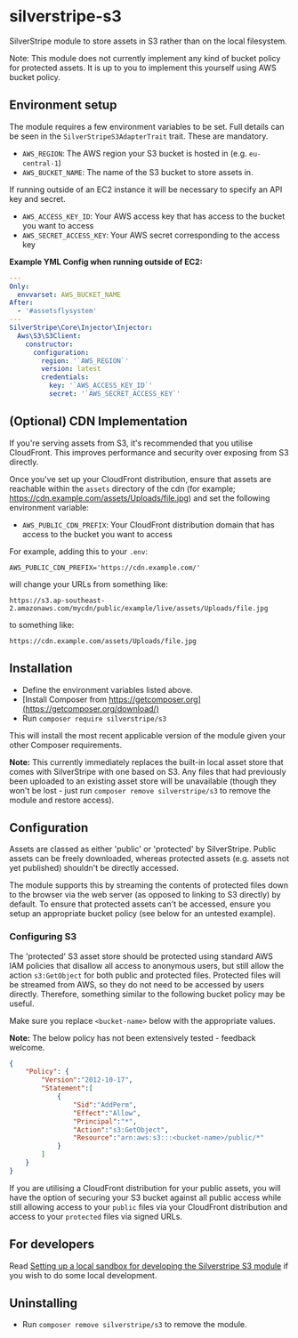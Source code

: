 # silverstripe-s3

SilverStripe module to store assets in S3 rather than on the local filesystem.

Note: This module does not currently implement any kind of bucket policy for
protected assets. It is up to you to implement this yourself using AWS bucket
policy.

## Environment setup

The module requires a few environment variables to be set. Full details can be
seen in the `SilverStripeS3AdapterTrait` trait. These are mandatory.

* `AWS_REGION`: The AWS region your S3 bucket is hosted in (e.g. `eu-central-1`)
* `AWS_BUCKET_NAME`: The name of the S3 bucket to store assets in.

If running outside of an EC2 instance it will be necessary to specify an API key
and secret.

* `AWS_ACCESS_KEY_ID`: Your AWS access key that has access to the bucket you
  want to access
* `AWS_SECRET_ACCESS_KEY`: Your AWS secret corresponding to the access key

**Example YML Config when running outside of EC2:**

```yml
---
Only:
  envvarset: AWS_BUCKET_NAME
After:
  - '#assetsflysystem'
---
SilverStripe\Core\Injector\Injector:
  Aws\S3\S3Client:
    constructor:
      configuration:
        region: '`AWS_REGION`'
        version: latest
        credentials:
          key: '`AWS_ACCESS_KEY_ID`'
          secret: '`AWS_SECRET_ACCESS_KEY`'
```

## (Optional) CDN Implementation

If you're serving assets from S3, it's recommended that you utilise CloudFront.
This improves performance and security over exposing from S3 directly.

Once you've set up your CloudFront distribution, ensure that assets are
reachable within the `assets` directory of the cdn (for example;
https://cdn.example.com/assets/Uploads/file.jpg) and set the following
environment variable:

* `AWS_PUBLIC_CDN_PREFIX`: Your CloudFront distribution domain that has access
  to the bucket you want to access

For example, adding this to your `.env`:

`AWS_PUBLIC_CDN_PREFIX='https://cdn.example.com/'`

will change your URLs from something like:

`https://s3.ap-southeast-2.amazonaws.com/mycdn/public/example/live/assets/Uploads/file.jpg`

to something like:

`https://cdn.example.com/assets/Uploads/file.jpg`


## Installation

* Define the environment variables listed above.
* [Install Composer from
  https://getcomposer.org](https://getcomposer.org/download/)
* Run `composer require silverstripe/s3`

This will install the most recent applicable version of the module given your
other Composer requirements.

**Note:** This currently immediately replaces the built-in local asset store
that comes with SilverStripe with one based on S3. Any files that had previously
been uploaded to an existing asset store will be unavailable (though they won't
be lost - just run `composer remove silverstripe/s3` to remove the module and
restore access).

## Configuration

Assets are classed as either 'public' or 'protected' by SilverStripe. Public
assets can be freely downloaded, whereas protected assets (e.g. assets not yet
published) shouldn't be directly accessed.

The module supports this by streaming the contents of protected files down to
the browser via the web server (as opposed to linking to S3 directly) by
default. To ensure that protected assets can't be accessed, ensure you setup an
appropriate bucket policy (see below for an untested example).

### Configuring S3

The 'protected' S3 asset store should be protected using standard AWS IAM
policies that disallow all access to anonymous users, but still allow the action
`s3:GetObject` for both public and protected files. Protected files will be
streamed from AWS, so they do not need to be accessed by users directly.
Therefore, something similar to the following bucket policy may be useful.

Make sure you replace `<bucket-name>` below with the appropriate values.

**Note:** The below policy has not been extensively tested - feedback welcome.

```json
{
    "Policy": {
		"Version":"2012-10-17",
		"Statement":[
			{
				"Sid":"AddPerm",
				"Effect":"Allow",
				"Principal":"*",
				"Action":"s3:GetObject",
				"Resource":"arn:aws:s3:::<bucket-name>/public/*"
			}
		]
	}
}
```

If you are utilising a CloudFront distribution for your public assets, you will
have the option of securing your S3 bucket against all public access while still
allowing access to your `public` files via your CloudFront distribution and
access to your `protected` files via signed URLs.

## For developers

Read [Setting up a local sandbox for developing the Silverstripe S3
module](doc/en/setting-local-dev-environment.md) if you wish to do some local
development.

## Uninstalling

* Run `composer remove silverstripe/s3` to remove the module.
